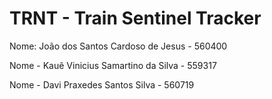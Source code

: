# TRNT - Train Sentinel Tracker

Nome: João dos Santos Cardoso de Jesus - 560400

Nome - Kauê Vinicius Samartino da Silva - 559317

Nome - Davi Praxedes Santos Silva - 560719
